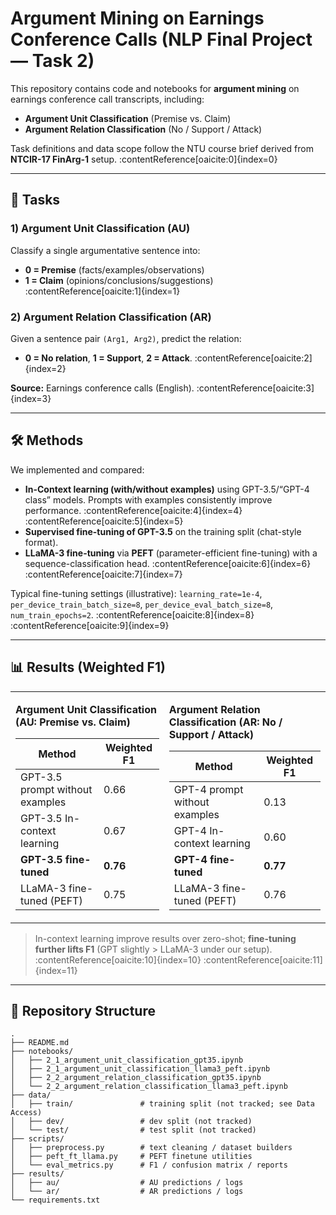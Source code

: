 # Argument Mining on Earnings Conference Calls (NLP Final Project — Task 2)

This repository contains code and notebooks for **argument mining** on earnings conference call transcripts, including:
- **Argument Unit Classification** (Premise vs. Claim)
- **Argument Relation Classification** (No / Support / Attack)

Task definitions and data scope follow the NTU course brief derived from **NTCIR-17 FinArg-1** setup. :contentReference[oaicite:0]{index=0}

---

## 📌 Tasks

### 1) Argument Unit Classification (AU)
Classify a single argumentative sentence into:
- **0 = Premise** (facts/examples/observations)
- **1 = Claim** (opinions/conclusions/suggestions) :contentReference[oaicite:1]{index=1}

### 2) Argument Relation Classification (AR)
Given a sentence pair `(Arg1, Arg2)`, predict the relation:
- **0 = No relation**, **1 = Support**, **2 = Attack**. :contentReference[oaicite:2]{index=2}

**Source:** Earnings conference calls (English). :contentReference[oaicite:3]{index=3}

---

## 🛠️ Methods

We implemented and compared:
- **In-Context learning (with/without examples)** using GPT-3.5/“GPT-4 class” models. Prompts with examples consistently improve performance. :contentReference[oaicite:4]{index=4} :contentReference[oaicite:5]{index=5}
- **Supervised fine-tuning of GPT-3.5** on the training split (chat-style format).
- **LLaMA-3 fine-tuning** via **PEFT** (parameter-efficient fine-tuning) with a sequence-classification head. :contentReference[oaicite:6]{index=6} :contentReference[oaicite:7]{index=7}

Typical fine-tuning settings (illustrative):
`learning_rate=1e-4`, `per_device_train_batch_size=8`, `per_device_eval_batch_size=8`, `num_train_epochs=2`. :contentReference[oaicite:8]{index=8} :contentReference[oaicite:9]{index=9}

---

## 📊 Results (Weighted F1)

<table>
<tr>
<td>

**Argument Unit Classification (AU: Premise vs. Claim)**

| Method | Weighted F1 |
|---|---|
| GPT-3.5 prompt without examples | 0.66 |
| GPT-3.5 In-context learning | 0.67 |
| **GPT-3.5 fine-tuned** | **0.76** |
| LLaMA-3 fine-tuned (PEFT) | 0.75 |

</td>
<td>

**Argument Relation Classification (AR: No / Support / Attack)**

| Method | Weighted F1 |
|---|---|
| GPT-4 prompt without examples | 0.13 |
| GPT-4 In-context learning | 0.60 |
| **GPT-4 fine-tuned** | **0.77** |
| LLaMA-3 fine-tuned (PEFT) | 0.76 |

</td>
</tr>
</table>

> In-context learning improve results over zero-shot; **fine-tuning further lifts F1** (GPT slightly > LLaMA-3 under our setup). :contentReference[oaicite:10]{index=10} :contentReference[oaicite:11]{index=11}

---

## 📂 Repository Structure

```plaintext
.
├── README.md
├── notebooks/
│   ├── 2_1_argument_unit_classification_gpt35.ipynb
│   ├── 2_1_argument_unit_classification_llama3_peft.ipynb
│   ├── 2_2_argument_relation_classification_gpt35.ipynb
│   └── 2_2_argument_relation_classification_llama3_peft.ipynb
├── data/
│   ├── train/               # training split (not tracked; see Data Access)
│   ├── dev/                 # dev split (not tracked)
│   └── test/                # test split (not tracked)
├── scripts/
│   ├── preprocess.py        # text cleaning / dataset builders
│   ├── peft_ft_llama.py     # PEFT finetune utilities
│   └── eval_metrics.py      # F1 / confusion matrix / reports
├── results/
│   ├── au/                  # AU predictions / logs
│   └── ar/                  # AR predictions / logs
└── requirements.txt


